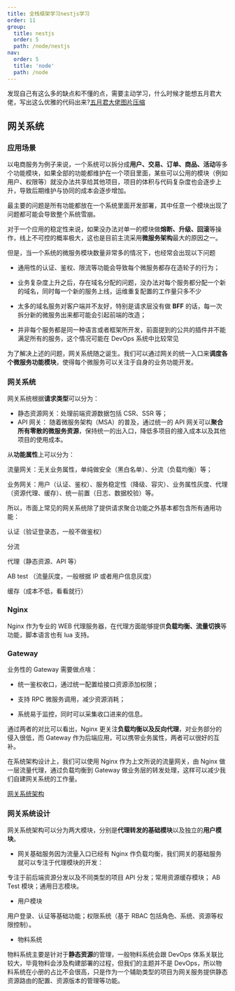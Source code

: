 ```yaml
---
title: 全栈框架学习nestjs学习
order: 11
group:
  title: nestjs
  order: 5
  path: /node/nestjs
nav:
  order: 5
  title: 'node'
  path: /node
---
```


发现自己有这么多的缺点和不懂的点，需要主动学习，什么时候才能想五月君大佬，写出这么优雅的代码出来?[五月君大佬图片压缩](https://github.com/qufei1993/compressor)

## 网关系统

### 应用场景

以电商服务为例子来说，一个系统可以拆分成**用户、交易、订单、商品、活动**等多个功能模块，如果全部的功能都维护在一个项目里面，某些可以公用的模块（例如用户、权限等）就没办法共享给其他项目，项目的体积与代码复杂度也会逐步上升，导致后期维护与协同的成本会逐步增加。

最主要的问题是所有功能都放在一个系统里面开发部署，其中任意一个模块出现了问题都可能会导致整个系统雪崩。

对于一个应用的稳定性来说，如果没办法对单一的模块做**熔断、升级、回滚**等操作，线上不可控的概率极大，这也是目前主流采用**微服务架构**最大的原因之一。

但是，当一个系统的微服务模块数量非常多的情况下，也经常会出现以下问题

- 通用性的认证、鉴权、限流等功能会导致每个微服务都存在造轮子的行为；

- 业务复杂度上升之后，存在域名分配的问题，没办法对每个服务都分配一个新的域名，同时每一个新的服务上线，运维重复配置的工作量只多不少

- 太多的域名服务对客户端并不友好，特别是请求层没有做 **BFF** 的话，每一次拆分新的微服务出来都可能会引起前端的改造；

- 并非每个服务都是同一种语言或者框架所开发，前面提到的公共的插件并不能满足所有的服务，这个情况可能在 DevOps 系统中比较常见

为了解决上述的问题，网关系统随之诞生。我们可以通过网关的统一入口来**调度各个微服务功能模块**，使得每个微服务可以关注于自身的业务功能开发。

### 网关系统

网关系统根据**请求类型**可以分为：

- 静态资源网关：处理前端资源数据包括 CSR、SSR 等；
- API 网关： 随着微服务架构（MSA）的普及，通过统一的 API 网关可以**聚合所有零散的微服务资源**，保持统一的出入口，降低多项目的接入成本以及其他项目的使用成本。

从**功能属性**上可以分为：

流量网关：无关业务属性，单纯做安全（黑白名单）、分流（负载均衡）等；

业务网关：用户（认证、鉴权）、服务稳定性（降级、容灾）、业务属性灰度、代理（资源代理、缓存）、统一前置（日志、数据校验）等。

所以，市面上常见的网关系统除了提供请求聚合功能之外基本都包含所有通用功能：

认证（验证登录态，一般不做鉴权）

分流

代理（静态资源、API 等）

AB test （流量灰度，一般根据 IP 或者用户信息灰度）

缓存（成本不低，看看就行）

### Nginx

Nginx 作为专业的 WEB 代理服务器，在代理方面能够提供**负载均衡、流量切换**等功能，脚本语言也有 lua 支持。

### Gateway

业务性的 Gateway 需要做点啥：

- 统一鉴权收口，通过统一配置给接口资源添加权限；

- 支持 RPC 微服务调用，减少资源消耗；

- 系统易于监控，同时可以采集收口进来的信息。

通过两者的对比可以看出，Nginx 更关注**负载均衡以及反向代理**，对业务部分的侵入很低，而 Gateway 作为后端应用，可以携带业务属性，两者可以很好的互补。

在系统架构设计上，我们可以使用 Nginx 作为上文所说的流量网关，由 Nginx 做一层流量代理，通过负载均衡到 Gateway 做业务层的转发处理，这样可以减少我们自建网关系统的工作量。

[网关系统架构](https://p6-juejin.byteimg.com/tos-cn-i-k3u1fbpfcp/e15b1e4bc0b842a1affeba55594b232d~tplv-k3u1fbpfcp-zoom-in-crop-mark:3024:0:0:0.awebp?)

### 网关系统设计

网关系统架构可以分为两大模块，分别是**代理转发的基础模块**以及独立的**用户模块**。

- 网关基础服务因为流量入口已经有 Nginx 作负载均衡，我们网关的基础服务就可以专注于代理模块的开发：

专注于前后端资源分发以及不同类型的项目 API 分发；常用资源缓存模块； AB Test 模块；通用日志模块。

- 用户模块

用户登录、认证等基础功能；权限系统（基于 RBAC 包括角色、系统、资源等权限控制）。

- 物料系统

物料系统主要是针对于**静态资源**的管理，一般物料系统会跟 DevOps 体系关联比较大，毕竟物料会涉及构建部署的过程，但我们的主题并不是 DevOps，所以物料系统在小册的占比不会很高，只是作为一个辅助类型的项目为网关服务提供静态资源路由的配置、资源版本的管理等功能。
